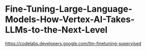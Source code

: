 # Fine-Tuning-Large-Language-Models-How-Vertex-AI-Takes-LLMs-to-the-Next-Level
https://codelabs.developers.google.com/llm-finetuning-supervised

